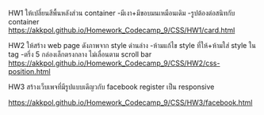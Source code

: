 
HW1
 ให้เปลี่ยนสีพื้นหลังส่วน container
 -มีเงา+มีขอบมนเหมือนเดิม
 -รูปต้องต่อสนิทกับ container
 https://akkpol.github.io/Homework_Codecamp_9/CSS/HW1/card.html

 HW2
 ให้สร้าง web page ดังภาพจาก style ด่านล่าง
 -ห้ามแก้ไข style ที่ให้+ห้ามใส่ style ใน tag
 -ตรึ่ง 5 กล่องเล็กตรงกลาง ไม่เลื่อนตาม scroll bar
 https://akkpol.github.io/Homework_Codecamp_9/CSS/HW2/css-position.html

HW3
 สร้างเว็บเพจที่มีรูปแบบเดีญวกับ facebook register เป็น responsive

 https://akkpol.github.io/Homework_Codecamp_9/CSS/HW3/facebook.html